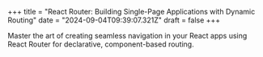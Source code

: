 +++
title = "React Router: Building Single-Page Applications with Dynamic Routing"
date = "2024-09-04T09:39:07.321Z"
draft = false
+++

Master the art of creating seamless navigation in your React apps using React Router for declarative, component-based routing.
        